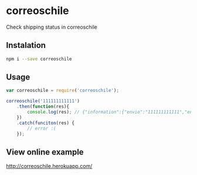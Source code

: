 # correoschile

Check shipping status in correoschile

## Instalation

```bash
npm i --save correoschile
```

## Usage

```js
var correoschile = require('correoschile');

correoschile('111111111111')
    .then(function(res){
        console.log(res); // {"information":{"envio":"111111111111","entregado_a":"","fecha_entrega":"20/04/2016 13:25","rut":""},"history":[{"state":"ENVIO ENTREGADO","datetime":"20/04/2016 13:25","place":"LAS CONDES CDP 10"},..]}
    })
    .catch(funciton(res) {
        // error :(
    });

```

## View online example

http://correoschile.herokuapp.com/
